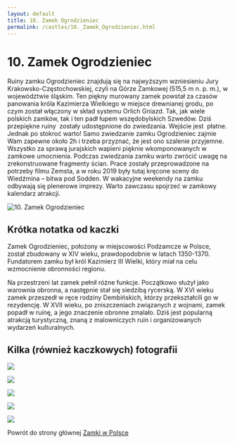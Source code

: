 ```yaml
---
layout: default
title: 10. Zamek Ogrodzieniec
permalink: /castles/10._Zamek_Ogrodzieniec.html
---
```


# 10. Zamek Ogrodzieniec

Ruiny zamku Ogrodzieniec znajdują się na najwyższym wzniesieniu Jury Krakowsko-Częstochowskiej, czyli na Górze Zamkowej (515,5 m n. p. m.), w województwie śląskim. Ten piękny murowany zamek powstał za czasów panowania króla Kazimierza Wielkiego w miejsce drewnianej grodu, po czym został włączony w skład systemu Orlich Gniazd. Tak, jak wiele polskich zamków, tak i ten padł łupem wszędobylskich Szwedów. Dziś przepiękne ruiny  zostały udostępnione do zwiedzania. Wejście jest  płatne. Jednak po stokroć warto! Samo zwiedzanie zamku Ogrodzieniec zajmie Wam zapewne około 2h i trzeba przyznać, że jest ono szalenie przyjemne. Wszystko za sprawą jurajskich wapieni pięknie wkomponowanych w zamkowe umocnienia. Podczas zwiedzania zamku warto zwrócić uwagę na zrekonstruowane fragmenty ścian. Prace zostały przeprowadzone na potrzeby filmu Zemsta, a w roku 2019 były tutaj kręcone sceny do Wiedźmina – bitwa pod Sodden. W wakacyjne weekendy na zamku odbywają się plenerowe imprezy. Warto zawczasu spojrzeć w zamkowy kalendarz atrakcji.

![10. Zamek Ogrodzieniec](https://hasajacezajace.com/wp-content/uploads/2022/12/zamki-w-polsce-ogrodzieniec-2.jpg)

## Krótka notatka od kaczki

Zamek Ogrodzieniec, położony w miejscowości Podzamcze w Polsce, został zbudowany w XIV wieku, prawdopodobnie w latach 1350-1370. Fundatorem zamku był król Kazimierz III Wielki, który miał na celu wzmocnienie obronności regionu. 

Na przestrzeni lat zamek pełnił różne funkcje. Początkowo służył jako warownia obronna, a następnie stał się siedzibą rycerską. W XVI wieku zamek przeszedł w ręce rodziny Dembińskich, którzy przekształcili go w rezydencję. W XVII wieku, po zniszczeniach związanych z wojnami, zamek popadł w ruinę, a jego znaczenie obronne zmalało. Dziś jest popularną atrakcją turystyczną, znaną z malowniczych ruin i organizowanych wydarzeń kulturalnych.

## Kilka (również kaczkowych) fotografii

![](https://polskazachwyca.pl/wp-content/uploads/2017/11/DJI_0937-1.jpg)

![](https://polandonair.com/wp-content/uploads/2023/08/Zamek-Ogrodzieniec-z-lotu-ptaka.jpg)

![](https://i.ytimg.com/vi/r4qzvHCBSKM/maxresdefault.jpg)

![](https://i.ytimg.com/vi/JH1U6Sbr-S8/maxresdefault.jpg)

![](https://www.znajkraj.pl/files/styles/f/public/zamek-ogrodzieniec-z-lotu-ptaka-jura-2020-szymon-nitka-0586.jpg)

Powrót do strony głównej [Zamki w Polsce](../index.md)

